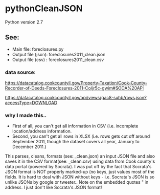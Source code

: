 pythonCleanJSON
===============

Python version 2.7

## See:
 -  Main file: foreclosures.py
 -  Output file (json): foreclosures2011_clean.json
 -  Output file (csv) : foreclosures2011_clean.csv


### data source: 
https://datacatalog.cookcountyil.gov/Property-Taxation/Cook-County-Recorder-of-Deeds-Foreclosures-2011-Co/jr5c-gwim#SODA%20API

https://datacatalog.cookcountyil.gov/api/views/gac8-suhb/rows.json?accessType=DOWNLOAD


### why I made this..
 - First of all, you can't get all information in CSV (i.e. incomplete location/address information.
 - Second, you can't get all rows in XLSX (i.e. rows gets cut off around September 2011, though the dataset covers all year, January to December 2011.)

This parses, cleans, formats (see: _clean.json) an input JSON file and also saves
it in the CSV format(see: _clean.csv) using data from Cook county's data portal
(powered by Socrata). I was put off by the fact that Socrata's JSON format is NOT
properly marked-up (no keys, just values most of the fields. It is hard to deal
with JSON without keys - i.e. Socrata's JSON is so unlike JSONs by google or tweeter..
Note on the embedded quotes \" in address. I just don't like Socrata's JSON format!